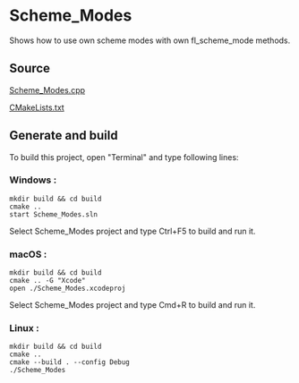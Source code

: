 # Scheme_Modes

Shows how to use own scheme modes with own fl_scheme_mode methods.

## Source

[Scheme_Modes.cpp](Scheme_Modes.cpp)

[CMakeLists.txt](CMakeLists.txt)

## Generate and build

To build this project, open "Terminal" and type following lines:

### Windows :

``` shell
mkdir build && cd build
cmake .. 
start Scheme_Modes.sln
```

Select Scheme_Modes project and type Ctrl+F5 to build and run it.

### macOS :

``` shell
mkdir build && cd build
cmake .. -G "Xcode"
open ./Scheme_Modes.xcodeproj
```

Select Scheme_Modes project and type Cmd+R to build and run it.

### Linux :

``` shell
mkdir build && cd build
cmake .. 
cmake --build . --config Debug
./Scheme_Modes
```
